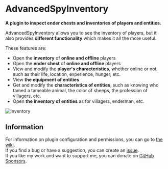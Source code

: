 # AdvancedSpyInventory
**A plugin to inspect ender chests and inventories of players and entities.**

AdvancedSpyInventory allows you to see the inventory of players, but it also provides **different functionality** which makes it all the more useful.

These features are:
- Open the **inventory** of **online and offline** players
- Open the **ender chest** of **online and offline** players
- View and modify the **player's characteristics**, whether online or not, such as their life, location, experience, hunger, etc.
- View **the equipment of entities**
- Get and modify the **characteristics of entities**, such as knowing who tamed a tameable animal, the color of sheeps, the profession of villagers, etc.
- Open **the inventory of entities** as for villagers, enderman, etc.

![Inventory](https://i.imgur.com/H1FKxsQ.png)

## Information
For information on plugin configuration and permissions, you can go to [the wiki](https://github.com/DailyCraft/AdvancedSpyInventory/wiki).\
If you find a bug or have a suggestion, you can create an [issue](https://github.com/DailyCraft/AdvancedSpyInventory/issues).\
If you like my work and want to support me, you can donate on [GitHub Sponsors](https://github.com/sponsors/DailyCraft).
